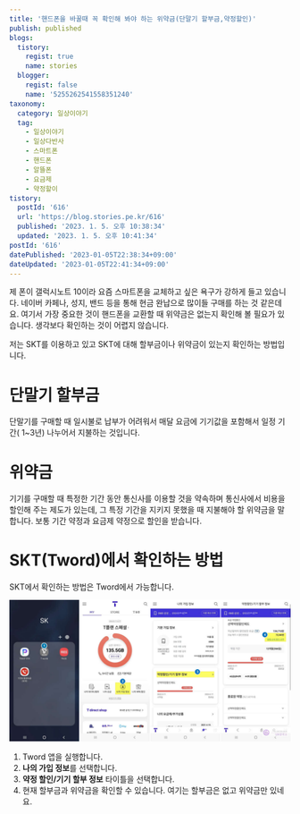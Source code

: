```yaml
---
title: '핸드폰을 바꿀때 꼭 확인해 봐야 하는 위약금(단말기 할부금,약정할인)'
publish: published
blogs:
  tistory:
    regist: true
    name: stories
  blogger:
    regist: false
    name: '5255262541558351240'
taxonomy:
  category: 일상이야기
  tag:
    - 일상이야기
    - 일상다반사
    - 스마트폰
    - 핸드폰
    - 알뜰폰
    - 요금제
    - 약정할이
tistory:
  postId: '616'
  url: 'https://blog.stories.pe.kr/616'
  published: '2023. 1. 5. 오후 10:38:34'
  updated: '2023. 1. 5. 오후 10:41:34'
postId: '616'
datePublished: '2023-01-05T22:38:34+09:00'
dateUpdated: '2023-01-05T22:41:34+09:00'
---
```


제 폰이 갤럭시노트 10이라 요즘 스마트폰을 교체하고 싶은 욕구가 강하게 들고 있습니다. 네이버 카페나, 성지, 밴드 등을 통해 현금 완납으로 많이들 구매를 하는 것 같은데요. 여기서 가장 중요한 것이 핸드폰을 교환할 때 위약금은 없는지 확인해 볼 필요가 있습니다. 생각보다 확인하는 것이 어렵지 않습니다.

저는 SKT를 이용하고 있고 SKT에 대해 할부금이나 위약금이 있는지 확인하는 방법입니다.

# 단말기 할부금

단말기를 구매할 때 일시불로 납부가 어려워서 매달 요금에 기기값을 포함해서 일정 기간( 1~3년) 나누어서 지불하는 것입니다.

# 위약금

기기를 구매할 때 특정한 기간 동안 통신사를 이용할 것을 약속하며 통신사에서 비용을 할인해 주는 제도가 있는데, 그 특정 기간을 지키지 못했을 때 지불해야 할 위약금을 말합니다. 보통 기간 약정과 요금제 약정으로 할인을 받습니다.

# SKT(Tword)에서 확인하는 방법

SKT에서 확인하는 방법은 Tword에서 가능합니다.

![](./images/njo2_Screenshot_20230105.jpg)

1. Tword 앱을 실행합니다.
2. **나의 가입 정보**를 선택합니다.
3. **약정 할인/기기 할부 정보** 타이틀을 선택합니다.
4. 현재 할부금과 위약금을 확인할 수 있습니다. 여기는 할부금은 없고 위약금만 있네요.
